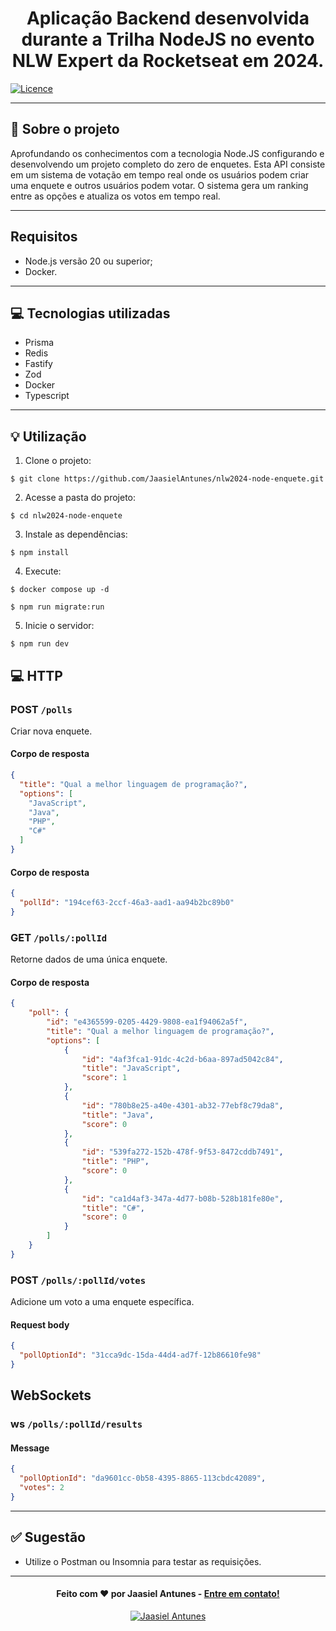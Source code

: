 <h1 align="center">
  Aplicação Backend desenvolvida durante a Trilha NodeJS no evento NLW Expert da Rocketseat em 2024.
</h1>

[![Licence](https://img.shields.io/github/license/Ileriayo/markdown-badges?style=for-the-badge)](./LICENSE)

---

## 📁 Sobre o projeto

Aprofundando os conhecimentos com a tecnologia Node.JS configurando e desenvolvendo um projeto completo do zero de enquetes.
Esta API consiste em um sistema de votação em tempo real onde os usuários podem criar uma enquete e outros usuários podem votar. O sistema gera um ranking entre as opções e 
atualiza os votos em tempo real.

---

## Requisitos

- Node.js versão 20 ou superior;
- Docker.

---

## 💻 Tecnologias utilizadas

- Prisma
- Redis
- Fastify
- Zod
- Docker
- Typescript

---

## 💡 Utilização
1. Clone o projeto:

```
$ git clone https://github.com/JaasielAntunes/nlw2024-node-enquete.git
```

2. Acesse a pasta do projeto:

```
$ cd nlw2024-node-enquete
```

3. Instale as dependências:

```
$ npm install
```

4. Execute:

```
$ docker compose up -d
```
```
$ npm run migrate:run
```

5. Inicie o servidor:

```
$ npm run dev
```

## 💻 HTTP

### POST `/polls`

Criar nova enquete.

#### Corpo de resposta

```json
{
  "title": "Qual a melhor linguagem de programação?",
  "options": [
    "JavaScript",
    "Java",
    "PHP",
    "C#"
  ]
}
```

#### Corpo de resposta

```json
{
  "pollId": "194cef63-2ccf-46a3-aad1-aa94b2bc89b0"
}
```

### GET `/polls/:pollId`

Retorne dados de uma única enquete.

#### Corpo de resposta

```json
{
	"poll": {
		"id": "e4365599-0205-4429-9808-ea1f94062a5f",
		"title": "Qual a melhor linguagem de programação?",
		"options": [
			{
				"id": "4af3fca1-91dc-4c2d-b6aa-897ad5042c84",
				"title": "JavaScript",
				"score": 1
			},
			{
				"id": "780b8e25-a40e-4301-ab32-77ebf8c79da8",
				"title": "Java",
				"score": 0
			},
			{
				"id": "539fa272-152b-478f-9f53-8472cddb7491",
				"title": "PHP",
				"score": 0
			},
			{
				"id": "ca1d4af3-347a-4d77-b08b-528b181fe80e",
				"title": "C#",
				"score": 0
			}
		]
	}
}
```

### POST `/polls/:pollId/votes`

Adicione um voto a uma enquete específica.

#### Request body

```json
{
  "pollOptionId": "31cca9dc-15da-44d4-ad7f-12b86610fe98"
}
```

## WebSockets

### ws `/polls/:pollId/results`

#### Message

```json
{
  "pollOptionId": "da9601cc-0b58-4395-8865-113cbdc42089",
  "votes": 2
}
```

---

## ✅ Sugestão
- Utilize o Postman ou Insomnia para testar as requisições.
---

<h4 align="center">
  Feito com ❤️ por Jaasiel Antunes - <a href="mailto:contato.jaasiel@gmail.com.com">Entre em contato!</a>
</h4>

<p align="center">
  <a href="https://www.linkedin.com/in/jaasiel-antunes-1517b41bb/">
    <img alt="Jaasiel Antunes" src="https://img.shields.io/badge/LinkedIn-Jaasiel-0e76a8?style=flat&logoColor=white&logo=linkedin">
  </a>
</p>
